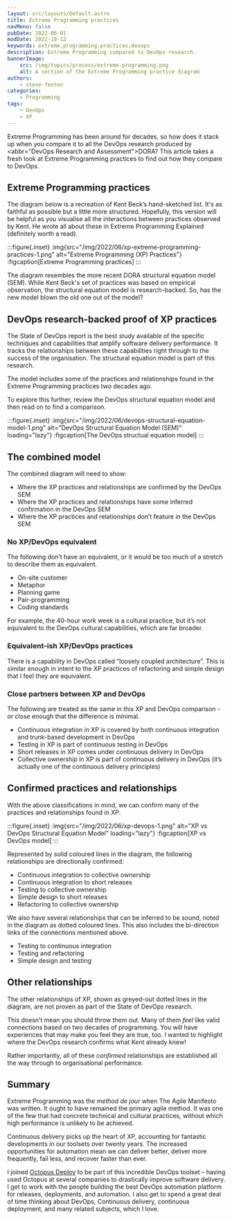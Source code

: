 ```yaml
---
layout: src/layouts/Default.astro
title: Extreme Programming practices
navMenu: false
pubDate: 2022-06-01
modDate: 2022-10-12
keywords: extreme,programming,practices,devops
description: Extreme Programming compared to DevOps research.
bannerImage:
    src: /img/topics/process/extreme-programming.png
    alt: A section of the Extreme Programming practice diagram
authors:
    - steve-fenton
categories:
    - Programming
tags:
    - DevOps
    - XP
---
```


Extreme Programming has been around for decades, so how does it stack up when you compare it to all the DevOps research produced by <abbr="DevOps Research and Assessment">DORA</abbr>? This article takes a fresh look at Extreme Programming practices to find out how they compare to DevOps.

## Extreme Programming practices

The diagram below is a recreation of Kent Beck’s hand-sketched list. It's as faithful as possible but a little more structured. Hopefully, this version will be helpful as you visualise all the interactions between practices observed by Kent. He wrote all about these in Extreme Programming Explained (definitely worth a read).

:::figure{.inset}
:img{src="/img/2022/06/xp-extreme-programming-practices-1.png" alt="Extreme Programming (XP) Practices"}
:figcaption[Extreme Programming practices]
:::

The diagram resembles the more recent DORA structural equation model (SEM). While Kent Beck's set of practices was based on empirical observation, the structural equation model is research-backed. So, has the new model blown the old one out of the model?

## DevOps research-backed proof of XP practices

The State of DevOps report is the best study available of the specific techniques and capabilities that amplify software delivery performance. It tracks the relationships between these capabilities right through to the success of the organisation. The structural equation model is part of this research.

The model includes some of the practices and relationships found in the Extreme Programming practices two decades ago.

To explore this further, review the DevOps structural equation model and then read on to find a comparison.

:::figure{.inset}
:img{src="/img/2022/06/devops-structural-equation-model-1.png" alt="DevOps Structural Equation Model (SEM)" loading="lazy"}
:figcaption[The DevOps structual equation model]
:::

## The combined model

The combined diagram will need to show:

- Where the XP practices and relationships are confirmed by the DevOps SEM
- Where the XP practices and relationships have some inferred confirmation in the DevOps SEM
- Where the XP practices and relationships don’t feature in the DevOps SEM

### No XP/DevOps equivalent

The following don’t have an equivalent, or it would be too much of a stretch to describe them as equivalent.

- On-site customer
- Metaphor
- Planning game
- Pair-programming
- Coding standards

For example, the 40-hour work week is a cultural practice, but it’s not equivalent to the DevOps cultural capabilities, which are far broader.

### Equivalent-ish XP/DevOps practices

There is a capability in DevOps called “loosely coupled architecture”. This is similar enough in intent to the XP practices of refactoring and simple design that I feel they are equivalent.

### Close partners between XP and DevOps

The following are treated as the same in this XP and DevOps comparison - or close enough that the difference is minimal.

- Continuous integration in XP is covered by both continuous integration and trunk-based development in DevOps
- Testing in XP is part of continuous testing in DevOps
- Short releases in XP comes under continuous delivery in DevOps
- Collective ownership in XP is part of continuous delivery in DevOps (it’s actually one of the continuous delivery principles)

## Confirmed practices and relationships

With the above classifications in mind, we can confirm many of the practices and relationships found in XP.

:::figure{.inset}
:img{src="/img/2022/06/xp-devops-1.png" alt="XP vs DevOps Structural Equation Model" loading="lazy"}
:figcaption[XP vs DevOps model]
:::

Represented by solid coloured lines in the diagram, the following relationships are directionally confirmed:

- Continuous integration to collective ownership
- Continuous integration to short releases
- Testing to collective ownership
- Simple design to short releases
- Refactoring to collective ownership

We also have several relationships that can be inferred to be sound, noted in the diagram as dotted coloured lines. This also includes the bi-direction links of the connections mentioned above.

- Testing to continuous integration
- Testing and refactoring
- Simple design and testing

## Other relationships

The other relationships of XP, shown as greyed-out dotted lines in the diagram, are not proven as part of the State of DevOps research.

This doesn’t mean you should throw them out. Many of them *feel* like valid connections based on two decades of programming. You will have experiences that may make you feel they are true, too. I wanted to highlight where the DevOps research confirms what Kent already knew!

Rather importantly, all of these *confirmed* relationships are established all the way through to organisational performance.

## Summary

Extreme Programming was the *method de jour* when The Agile Manifesto was written. It ought to have remained the primary agile method. It was one of the few that had concrete technical and cultural practices, without which high performance is unlikely to be achieved.

Continuous delivery picks up the heart of XP, accounting for fantastic developments in our toolsets over twenty years. The increased opportunities for automation mean we can deliver better, deliver more frequently, fail less, and recover faster than ever.

I joined [Octopus Deploy](https://octopus.com/) to be part of this incredible DevOps toolset – having used Octopus at several companies to drastically improve software delivery. I get to work with the people building the best DevOps automation platform for releases, deployments, and automation. I also get to spend a great deal of time thinking about DevOps, Continuous delivery, continuous deployment, and many related subjects, which I love.